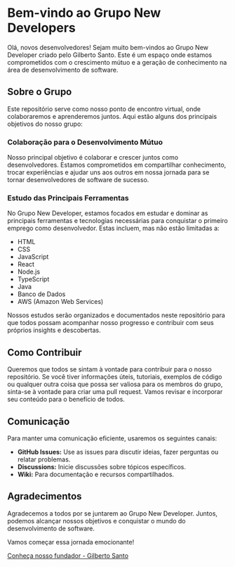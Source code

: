 # Bem-vindo ao Grupo New Developers

Olá, novos desenvolvedores! Sejam muito bem-vindos ao Grupo New Developer criado pelo Gilberto Santo. Este é um espaço onde estamos comprometidos com o crescimento mútuo e a geração de conhecimento na área de desenvolvimento de software.

## Sobre o Grupo

Este repositório serve como nosso ponto de encontro virtual, onde colaboraremos e aprenderemos juntos. Aqui estão alguns dos principais objetivos do nosso grupo:

### Colaboração para o Desenvolvimento Mútuo

Nosso principal objetivo é colaborar e crescer juntos como desenvolvedores. Estamos comprometidos em compartilhar conhecimento, trocar experiências e ajudar uns aos outros em nossa jornada para se tornar desenvolvedores de software de sucesso.

### Estudo das Principais Ferramentas

No Grupo New Developer, estamos focados em estudar e dominar as principais ferramentas e tecnologias necessárias para conquistar o primeiro emprego como desenvolvedor. Estas incluem, mas não estão limitadas a:

- HTML
- CSS
- JavaScript
- React
- Node.js
- TypeScript
- Java
- Banco de Dados
- AWS (Amazon Web Services)

Nossos estudos serão organizados e documentados neste repositório para que todos possam acompanhar nosso progresso e contribuir com seus próprios insights e descobertas.

## Como Contribuir

Queremos que todos se sintam à vontade para contribuir para o nosso repositório. Se você tiver informações úteis, tutoriais, exemplos de código ou qualquer outra coisa que possa ser valiosa para os membros do grupo, sinta-se à vontade para criar uma pull request. Vamos revisar e incorporar seu conteúdo para o benefício de todos.

## Comunicação

Para manter uma comunicação eficiente, usaremos os seguintes canais:

- **GitHub Issues:** Use as issues para discutir ideias, fazer perguntas ou relatar problemas.
- **Discussions:** Inicie discussões sobre tópicos específicos.
- **Wiki:** Para documentação e recursos compartilhados.

## Agradecimentos

Agradecemos a todos por se juntarem ao Grupo New Developer. Juntos, podemos alcançar nossos objetivos e conquistar o mundo do desenvolvimento de software.

Vamos começar essa jornada emocionante!

[Conheça nosso fundador - Gilberto Santo](https://www.linkedin.com/in/gilbertopsantosjr/)
